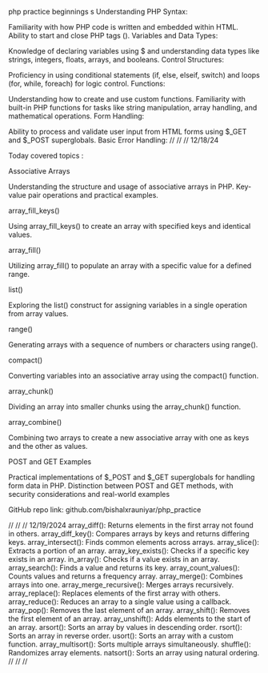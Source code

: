 php practice
beginnings s
Understanding PHP Syntax:

Familiarity with how PHP code is written and embedded within HTML.
Ability to start and close PHP tags (<?php and ?>).
Variables and Data Types:

Knowledge of declaring variables using $ and understanding data types like strings, integers, floats, arrays, and booleans.
Control Structures:

Proficiency in using conditional statements (if, else, elseif, switch) and loops (for, while, foreach) for logic control.
Functions:

Understanding how to create and use custom functions.
Familiarity with built-in PHP functions for tasks like string manipulation, array handling, and mathematical operations.
Form Handling:

Ability to process and validate user input from HTML forms using $\_GET and $\_POST superglobals.
Basic Error Handling:
//
//
//
12/18/24

Today covered topics :

Associative Arrays

Understanding the structure and usage of associative arrays in PHP.
Key-value pair operations and practical examples.

array_fill_keys()

Using array_fill_keys() to create an array with specified keys and identical values.

array_fill()

Utilizing array_fill() to populate an array with a specific value for a defined range.

list()

Exploring the list() construct for assigning variables in a single operation from array values.

range()

Generating arrays with a sequence of numbers or characters using range().

compact()

Converting variables into an associative array using the compact() function.

array_chunk()

Dividing an array into smaller chunks using the array_chunk() function.

array_combine()

Combining two arrays to create a new associative array with one as keys and the other as values.

POST and GET Examples

Practical implementations of $\_POST and $\_GET superglobals for handling form data in PHP.
Distinction between POST and GET methods, with security considerations and real-world examples

GitHub repo link: github.com/bishalxrauniyar/php_practice

//
//
//
12/19/2024
array_diff():
Returns elements in the first array not found in others.
array_diff_key(): Compares arrays by keys and returns differing keys.
array_intersect(): Finds common elements across arrays.
array_slice(): Extracts a portion of an array.
array_key_exists(): Checks if a specific key exists in an array.
in_array(): Checks if a value exists in an array.
array_search(): Finds a value and returns its key.
array_count_values(): Counts values and returns a frequency array.
array_merge(): Combines arrays into one.
array_merge_recursive(): Merges arrays recursively.
array_replace(): Replaces elements of the first array with others.
array_reduce(): Reduces an array to a single value using a callback.
array_pop(): Removes the last element of an array.
array_shift(): Removes the first element of an array.
array_unshift(): Adds elements to the start of an array.
arsort(): Sorts an array by values in descending order.
rsort(): Sorts an array in reverse order.
usort(): Sorts an array with a custom function.
array_multisort(): Sorts multiple arrays simultaneously.
shuffle(): Randomizes array elements.
natsort(): Sorts an array using natural ordering.
//
//
//

